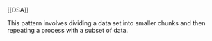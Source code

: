 [[DSA]]

This pattern involves dividing a data set into smaller chunks and then repeating a process with a subset of data.
